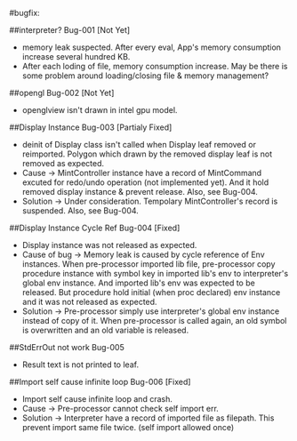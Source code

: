 #bugfix:

##interpreter? Bug-001 [Not Yet]
* memory leak suspected. After every eval, App's memory consumption increase several hundred KB.
* After each loding of file, memory consumption increase. May be there is some problem around loading/closing file & memory management?

##opengl Bug-002 [Not Yet]
* openglview isn't drawn in intel gpu model.

##Display Instance Bug-003 [Partialy Fixed]
* deinit of Display class isn't called when Display leaf removed or reimported. Polygon which drawn by the removed display leaf is not removed as expected.
* Cause -> MintController instance have a record of MintCommand excuted for redo/undo operation (not implemented yet). And it hold removed display instance & prevent release. Also, see Bug-004.
* Solution -> Under consideration. Tempolary MintController's record is suspended. Also, see Bug-004.

##Display Instance Cycle Ref Bug-004 [Fixed]
* Display instance was not released as expected.
* Cause of bug -> Memory leak is caused by cycle reference of Env instances. When pre-processor imported lib file, pre-processor copy procedure instance with symbol key in imported lib's env to interpreter's global env instance. And imported lib's env was expected to be released. But procedure hold initial (when proc declared) env instance and it was not released as expected.
* Solution -> Pre-processor simply use interpreter's global env instance instead of copy of it. When pre-processor is called again, an old symbol is overwritten and an old variable is released.

##StdErrOut not work Bug-005
* Result text is not printed to leaf.

##Import self cause infinite loop Bug-006 [Fixed]
* Import self cause infinite loop and crash.
* Cause -> Pre-processor cannot check self import err.
* Solution -> Interpreter have a record of imported file as filepath. This prevent import same file twice. (self import allowed once)